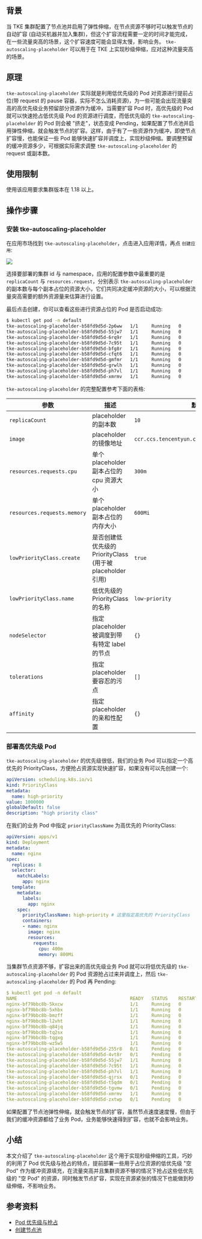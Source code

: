 ## 背景

当 TKE 集群配置了节点池并启用了弹性伸缩，在节点资源不够时可以触发节点的自动扩容 (自动买机器并加入集群)，但这个扩容流程需要一定的时间才能完成，在一些流量突高的场景，这个扩容速度可能会显得太慢，影响业务。 `tke-autoscaling-placeholder` 可以用于在 TKE 上实现秒级伸缩，应对这种流量突高的场景。

## 原理

`tke-autoscaling-placeholder` 实际就是利用低优先级的 Pod 对资源进行提前占位(带 request 的 pause 容器，实际不怎么消耗资源)，为一些可能会出现流量突高的高优先级业务预留部分资源作为缓冲，当需要扩容 Pod 时，高优先级的 Pod 就可以快速抢占低优先级 Pod 的资源进行调度，而低优先级的 `tke-autoscaling-placeholder` 的 Pod 则会被 "挤走"，状态变成 Pending，如果配置了节点池并启用弹性伸缩，就会触发节点的扩容。这样，由于有了一些资源作为缓冲，即使节点扩容慢，也能保证一些 Pod 能够快速扩容并调度上，实现秒级伸缩。要调整预留的缓冲资源多少，可根据实际需求调整 `tke-autoscaling-placeholder` 的 request 或副本数。

## 使用限制

使用该应用要求集群版本在 1.18 以上。

## 操作步骤

### 安装 tke-autoscaling-placeholder

在应用市场找到 `tke-autoscaling-placeholder`，点击进入应用详情，再点 `创建应用`:

![](https://main.qcloudimg.com/raw/bb081fd1923819c4a85c4b2cff80ff11.png)

选择要部署的集群 id 与 namespace，应用的配置参数中最重要的是 `replicaCount` 与 `resources.request`，分别表示 `tke-autoscaling-placeholder` 的副本数与每个副本占位的资源大小，它们共同决定缓冲资源的大小，可以根据流量突高需要的额外资源量来估算进行设置。

最后点击创建，你可以查看这些进行资源占位的 Pod 是否启动成功:

``` bash
$ kubectl get pod -n default
tke-autoscaling-placeholder-b58fd9d5d-2p6ww   1/1     Running   0          8s
tke-autoscaling-placeholder-b58fd9d5d-55jw7   1/1     Running   0          8s
tke-autoscaling-placeholder-b58fd9d5d-6rq9r   1/1     Running   0          8s
tke-autoscaling-placeholder-b58fd9d5d-7c95t   1/1     Running   0          8s
tke-autoscaling-placeholder-b58fd9d5d-bfg8r   1/1     Running   0          8s
tke-autoscaling-placeholder-b58fd9d5d-cfqt6   1/1     Running   0          8s
tke-autoscaling-placeholder-b58fd9d5d-gmfmr   1/1     Running   0          8s
tke-autoscaling-placeholder-b58fd9d5d-grwlh   1/1     Running   0          8s
tke-autoscaling-placeholder-b58fd9d5d-ph7vl   1/1     Running   0          8s
tke-autoscaling-placeholder-b58fd9d5d-xmrmv   1/1     Running   0          8s
```

 `tke-autoscaling-placeholder`  的完整配置参考下面的表格:

| 参数                        | 描述                                                       | 默认值                                        |
| --------------------------- | ---------------------------------------------------------- | --------------------------------------------- |
| `replicaCount`              | placeholder 的副本数                                       | `10`                                          |
| `image`                     | placeholder 的镜像地址                                     | `ccr.ccs.tencentyun.com/library/pause:latest` |
| `resources.requests.cpu`    | 单个 placeholder 副本占位的 cpu 资源大小                   | `300m`                                        |
| `resources.requests.memory` | 单个 placeholder 副本占位的内存大小                        | `600Mi`                                       |
| `lowPriorityClass.create`   | 是否创建低优先级的 PriorityClass (用于被 placeholder 引用) | `true`                                        |
| `lowPriorityClass.name`     | 低优先级的 PriorityClass 的名称                            | `low-priority`                                |
| `nodeSelector`              | 指定 placeholder 被调度到带有特定 label 的节点             | `{}`                                          |
| `tolerations`               | 指定 placeholder 要容忍的污点                              | `[]`                                          |
| `affinity`                  | 指定 placeholder 的亲和性配置                              | `{}`                                          |

### 部署高优先级 Pod

 `tke-autoscaling-placeholder` 的优先级很低，我们的业务 Pod 可以指定一个高优先的 PriorityClass，方便抢占资源实现快速扩容，如果没有可以先创建一个:

``` yaml
apiVersion: scheduling.k8s.io/v1
kind: PriorityClass
metadata:
  name: high-priority
value: 1000000
globalDefault: false
description: "high priority class"
```

在我们的业务 Pod 中指定 `priorityClassName` 为高优先的 PriorityClass:

``` yaml
apiVersion: apps/v1
kind: Deployment
metadata:
  name: nginx
spec:
  replicas: 8
  selector:
    matchLabels:
      app: nginx
  template:
    metadata:
      labels:
        app: nginx
    spec:
      priorityClassName: high-priority # 这里指定高优先的 PriorityClass
      containers:
      - name: nginx
        image: nginx
        resources:
          requests:
            cpu: 400m
            memory: 800Mi
```

当集群节点资源不够，扩容出来的高优先级业务 Pod 就可以将低优先级的 `tke-autoscaling-placeholder` 的 Pod 资源抢占过来并调度上，然后 `tke-autoscaling-placeholder`  的 Pod 再 Pending:

``` yaml
$ kubectl get pod -n default
NAME                                          READY   STATUS    RESTARTS   AGE
nginx-bf79bbc8b-5kxcw                         1/1     Running   0          23s
nginx-bf79bbc8b-5xhbx                         1/1     Running   0          23s
nginx-bf79bbc8b-bmzff                         1/1     Running   0          23s
nginx-bf79bbc8b-l2vht                         1/1     Running   0          23s
nginx-bf79bbc8b-q84jq                         1/1     Running   0          23s
nginx-bf79bbc8b-tq2sx                         1/1     Running   0          23s
nginx-bf79bbc8b-tqgxg                         1/1     Running   0          23s
nginx-bf79bbc8b-wz5w5                         1/1     Running   0          23s
tke-autoscaling-placeholder-b58fd9d5d-255r8   0/1     Pending   0          23s
tke-autoscaling-placeholder-b58fd9d5d-4vt8r   0/1     Pending   0          23s
tke-autoscaling-placeholder-b58fd9d5d-55jw7   1/1     Running   0          94m
tke-autoscaling-placeholder-b58fd9d5d-7c95t   1/1     Running   0          94m
tke-autoscaling-placeholder-b58fd9d5d-ph7vl   1/1     Running   0          94m
tke-autoscaling-placeholder-b58fd9d5d-qjrsx   0/1     Pending   0          23s
tke-autoscaling-placeholder-b58fd9d5d-t5qdm   0/1     Pending   0          23s
tke-autoscaling-placeholder-b58fd9d5d-tgvmw   0/1     Pending   0          23s
tke-autoscaling-placeholder-b58fd9d5d-xmrmv   1/1     Running   0          94m
tke-autoscaling-placeholder-b58fd9d5d-zxtwp   0/1     Pending   0          23s
```

如果配置了节点池弹性伸缩，就会触发节点的扩容，虽然节点速度速度慢，但由于我们的缓冲资源都给了业务 Pod，业务能够快速得到扩容，也就不会影响业务。

## 小结

本文介绍了 `tke-autoscaling-placeholder` 这个用于实现秒级伸缩的工具，巧妙的利用了 Pod 优先级与抢占的特点，提前部署一些用于占位资源的低优先级 "空 Pod" 作为缓冲资源填充，在流量突高并且集群资源不够的情况下抢占这些低优先级的 "空 Pod" 的资源，同时触发节点扩容，实现在资源紧张的情况下也能做到秒级伸缩，不影响业务。

## 参考资料

* [Pod 优先级与抢占](https://kubernetes.io/zh/docs/concepts/configuration/pod-priority-preemption/)
* [创建节点池](https://cloud.tencent.com/document/product/457/43735)
